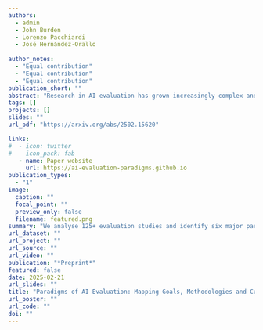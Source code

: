 ```yaml
---
authors:
  - admin
  - John Burden
  - Lorenzo Pacchiardi
  - José Hernández-Orallo
  
author_notes:
  - "Equal contribution"
  - "Equal contribution"
  - "Equal contribution"
publication_short: ""
abstract: "Research in AI evaluation has grown increasingly complex and multidisciplinary, attracting researchers with diverse backgrounds and objectives. As a result, divergent evaluation paradigms have emerged, often developing in isolation, adopting conflicting terminologies, and overlooking each other's contributions. This fragmentation has led to insular research trajectories and communication barriers both among different paradigms and with the general public, contributing to unmet expectations for deployed AI systems. To help bridge this insularity, in this paper we survey recent work in the AI evaluation landscape and identify six main paradigms. We characterise major recent contributions within each paradigm across key dimensions related to their goals, methodologies and research cultures. By clarifying the unique combination of questions and approaches associated with each paradigm, we aim to increase awareness of the breadth of current evaluation approaches and foster cross-pollination between different paradigms. We also identify potential gaps in the field to inspire future research directions."
tags: []
projects: []
slides: ""
url_pdf: "https://arxiv.org/abs/2502.15620"

links:
#  - icon: twitter
#    icon_pack: fab
   - name: Paper website
     url: https://ai-evaluation-paradigms.github.io
publication_types:
  - "1"
image:
  caption: ""
  focal_point: ""
  preview_only: false
  filename: featured.png
summary: "We analyse 125+ evaluation studies and identify six major paradigms of AI evaluation, each shaped by distinct goals, methodologies, and research cultures."
url_dataset: ""
url_project: ""
url_source: ""
url_video: ""
publication: "*Preprint*"
featured: false
date: 2025-02-21
url_slides: ""
title: "Paradigms of AI Evaluation: Mapping Goals, Methodologies and Culture"
url_poster: ""
url_code: ""
doi: ""
---
```

